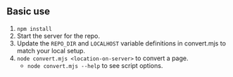 ## Basic use

1. `npm install`
2. Start the server for the repo.
3. Update the `REPO_DIR` and `LOCALHOST` variable definitions in convert.mjs to match your local setup.
4. `node convert.mjs <location-on-server>` to convert a page.
    - `node convert.mjs --help` to see script options.